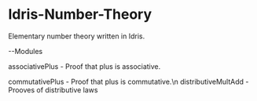 # Idris-Number-Theory
Elementary number theory written in Idris.

--Modules

associativePlus - Proof that plus is associative.

commutativePlus - Proof that plus is commutative.\n
distributiveMultAdd - Prooves of distributive laws

